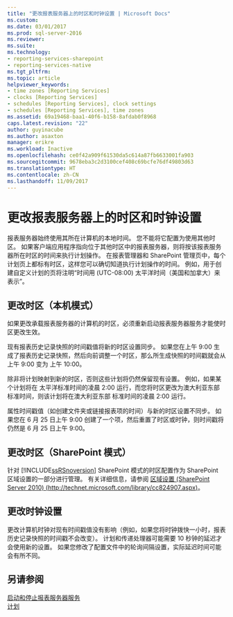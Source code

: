 ```yaml
---
title: "更改报表服务器上的时区和时钟设置 | Microsoft Docs"
ms.custom: 
ms.date: 03/01/2017
ms.prod: sql-server-2016
ms.reviewer: 
ms.suite: 
ms.technology:
- reporting-services-sharepoint
- reporting-services-native
ms.tgt_pltfrm: 
ms.topic: article
helpviewer_keywords:
- time zones [Reporting Services]
- clocks [Reporting Services]
- schedules [Reporting Services], clock settings
- schedules [Reporting Services], time zones
ms.assetid: 69a19468-baa1-40f6-b158-8afdab0f8968
caps.latest.revision: "22"
author: guyinacube
ms.author: asaxton
manager: erikre
ms.workload: Inactive
ms.openlocfilehash: ce0f42a909f61530da5c614a87fb6633001fa903
ms.sourcegitcommit: 9678eba3c2d3100cef408c69bcfe76df49803d63
ms.translationtype: HT
ms.contentlocale: zh-CN
ms.lasthandoff: 11/09/2017
---
```

# <a name="change-time-zones-and-clock-settings-on-a-report-server"></a>更改报表服务器上的时区和时钟设置
  报表服务器始终使用其所在计算机的本地时间。 您不能将它配置为使用其他时区。 如果客户端应用程序指向位于其他时区中的报表服务器，则将按该报表服务器所在时区的时间来执行计划操作。 在报表管理器和 SharePoint 管理页中，每个计划页上都标有时区，这样您可以确切知道执行计划操作的时间。 例如，用于创建自定义计划的页将注明“时间用 (UTC-08:00) 太平洋时间（美国和加拿大）来表示”。  
  
## <a name="changing-the-time-zone-native-mode"></a>更改时区（本机模式）  
 如果更改承载报表服务器的计算机的时区，必须重新启动报表服务器服务才能使时区更改生效。  
  
 现有报表历史记录快照的时间戳值将新的时区设置同步。 如果您在上午 9:00 生成了报表历史记录快照，然后向前调整一个时区，那么所生成快照的时间戳就会从上午 9:00 变为 上午 10:00。  
  
 除非将计划映射到新的时区，否则这些计划将仍然保留现有设置。 例如，如果某个计划将在 太平洋标准时间的凌晨 2:00 运行，而您将时区更改为澳大利亚东部标准时间，则该计划将在澳大利亚东部 标准时间的凌晨 2:00 运行。  
  
 属性时间戳值（如创建文件夹或链接报表项的时间）与新的时区设置不同步。 如果您在 6 月 25 日上午 9:00 创建了一个项，然后重置了时区或时钟，则时间戳将仍然是 6 月 25 日上午 9:00。  
  
## <a name="changing-the-time-zone-sharepoint-mode"></a>更改时区（SharePoint 模式）  
 针对 [!INCLUDE[ssRSnoversion](../../includes/ssrsnoversion-md.md)] SharePoint 模式的时区配置作为 SharePoint 区域设置的一部分进行管理。 有关详细信息，请参阅 [区域设置 (SharePoint Server 2010) (http://technet.microsoft.com/library/cc824907.aspx)](http://technet.microsoft.com/library/cc824907.aspx)。  
  
## <a name="changing-the-clock-settings"></a>更改时钟设置  
 更改计算机时钟对现有时间戳值没有影响（例如，如果您将时钟拨快一小时，报表历史记录快照的时间戳不会改变）。 计划和传递处理器可能需要 10 秒钟的延迟才会使用新的设置。 如果您修改了配置文件中的轮询间隔设置，实际延迟时间可能会有所不同。  
  
## <a name="see-also"></a>另请参阅  
 [启动和停止报表服务器服务](../../reporting-services/report-server/start-and-stop-the-report-server-service.md)   
 [计划](../../reporting-services/subscriptions/schedules.md)  
  
  

